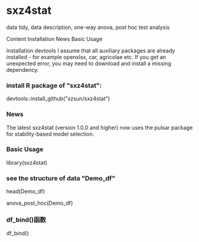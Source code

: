 # sxz4stat
data tidy, data description, one-way anova, post hoc test analysis

Content
Installation
News
Basic Usage

Installation
devtools I assume that all auxiliary packages are already installed - for example openxlsx, car, agricolae etc. If you get an unexpected error, you may need to download and install a missing dependency.

### install R package of "sxz4stat":
devtools::install_github("xzsun/sxz4stat")

### News
The latest sxz4stat (version 1.0.0 and higher) now uses the pulsar package for stability-based model selection.

### Basic Usage
library(sxz4stat)

### see the structure of data "Demo_df"
head(Demo_df)

anova_post_hoc(Demo_df)

### df_bind()函数
df_bind()

